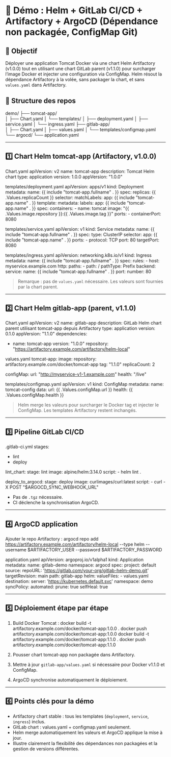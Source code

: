 # 🚀 Démo : Helm + GitLab CI/CD + Artifactory + ArgoCD (Dépendance non packagée, ConfigMap Git)

## 🎯 Objectif
Déployer une application Tomcat Docker via une chart Helm Artifactory (v1.0.0) tout en utilisant une chart GitLab parent (v1.1.0) pour surcharger l’image Docker et injecter une configuration via ConfigMap. Helm résout la dépendance Artifactory à la volée, sans packager la chart, et sans `values.yaml` dans Artifactory.

## 🧱 Structure des repos

demo/
├── tomcat-app/             
│   ├── Chart.yaml
│   └── templates/
│       ├── deployment.yaml
│       ├── service.yaml
│       └── ingress.yaml
├── gitlab-app/             
│   ├── Chart.yaml
│   ├── values.yaml
│   └── templates/configmap.yaml
└── argocd/
    └── application.yaml

---

## 1️⃣ Chart Helm tomcat-app (Artifactory, v1.0.0)

Chart.yaml
apiVersion: v2
name: tomcat-app
description: Tomcat Helm chart
type: application
version: 1.0.0
appVersion: "1.0.0"

templates/deployment.yaml
apiVersion: apps/v1
kind: Deployment
metadata:
  name: {{ include "tomcat-app.fullname" . }}
spec:
  replicas: {{ .Values.replicaCount }}
  selector:
    matchLabels:
      app: {{ include "tomcat-app.name" . }}
  template:
    metadata:
      labels:
        app: {{ include "tomcat-app.name" . }}
    spec:
      containers:
        - name: tomcat
          image: "{{ .Values.image.repository }}:{{ .Values.image.tag }}"
          ports:
            - containerPort: 8080

templates/service.yaml
apiVersion: v1
kind: Service
metadata:
  name: {{ include "tomcat-app.fullname" . }}
spec:
  type: ClusterIP
  selector:
    app: {{ include "tomcat-app.name" . }}
  ports:
    - protocol: TCP
      port: 80
      targetPort: 8080

templates/ingress.yaml
apiVersion: networking.k8s.io/v1
kind: Ingress
metadata:
  name: {{ include "tomcat-app.fullname" . }}
spec:
  rules:
    - host: myservice.example.com
      http:
        paths:
          - path: /
            pathType: Prefix
            backend:
              service:
                name: {{ include "tomcat-app.fullname" . }}
                port:
                  number: 80

> Remarque : pas de `values.yaml` nécessaire. Les valeurs sont fournies par la chart parent.

---

## 2️⃣ Chart Helm gitlab-app (parent, v1.1.0)

Chart.yaml
apiVersion: v2
name: gitlab-app
description: GitLab Helm chart parent utilisant tomcat-app depuis Artifactory
type: application
version: 0.1.0
appVersion: "1.1.0"
dependencies:
  - name: tomcat-app
    version: "1.0.0"
    repository: "https://artifactory.example.com/artifactory/helm-local"

values.yaml
tomcat-app:
  image:
    repository: artifactory.example.com/docker/tomcat-app
    tag: "1.1.0"
  replicaCount: 2

configMap:
  url: "http://myservice-v1-1.example.com"
  health: "/live"

templates/configmap.yaml
apiVersion: v1
kind: ConfigMap
metadata:
  name: tomcat-config
data:
  url: {{ .Values.configMap.url }}
  health: {{ .Values.configMap.health }}

> Helm merge les valeurs pour surcharger le Docker tag et injecter le ConfigMap. Les templates Artifactory restent inchangés.

---

## 3️⃣ Pipeline GitLab CI/CD

.gitlab-ci.yml
stages:
  - lint
  - deploy

lint_chart:
  stage: lint
  image: alpine/helm:3.14.0
  script:
    - helm lint .

deploy_to_argocd:
  stage: deploy
  image: curlimages/curl:latest
  script:
    - curl -X POST "$ARGOCD_SYNC_WEBHOOK_URL"

- Pas de `.tgz` nécessaire.  
- CI déclenche la synchronisation ArgoCD.

---

## 4️⃣ ArgoCD application

Ajouter le repo Artifactory :
argocd repo add https://artifactory.example.com/artifactory/helm-local --type helm --username $ARTIFACTORY_USER --password $ARTIFACTORY_PASSWORD

application.yaml
apiVersion: argoproj.io/v1alpha1
kind: Application
metadata:
  name: gitlab-demo
  namespace: argocd
spec:
  project: default
  source:
    repoURL: 'https://gitlab.com/your-org/gitlab-helm-demo.git'
    targetRevision: main
    path: gitlab-app
    helm:
      valueFiles:
        - values.yaml
  destination:
    server: 'https://kubernetes.default.svc'
    namespace: demo
  syncPolicy:
    automated:
      prune: true
      selfHeal: true

---

## 5️⃣ Déploiement étape par étape

1. Build Docker Tomcat :
docker build -t artifactory.example.com/docker/tomcat-app:1.0.0 .
docker push artifactory.example.com/docker/tomcat-app:1.0.0
docker build -t artifactory.example.com/docker/tomcat-app:1.1.0 .
docker push artifactory.example.com/docker/tomcat-app:1.1.0

2. Pousser chart tomcat-app non packagée dans Artifactory.  
3. Mettre à jour `gitlab-app/values.yaml` si nécessaire pour Docker v1.1.0 et ConfigMap.  
4. ArgoCD synchronise automatiquement le déploiement.

---

## 6️⃣ Points clés pour la démo

- Artifactory chart stable : tous les templates (`deployment`, `service`, `ingress`) inclus.  
- GitLab chart : values.yaml + configmap.yaml seulement.  
- Helm merge automatiquement les valeurs et ArgoCD applique la mise à jour.  
- Illustre clairement la flexibilité des dépendances non packagées et la gestion de versions différentes.
